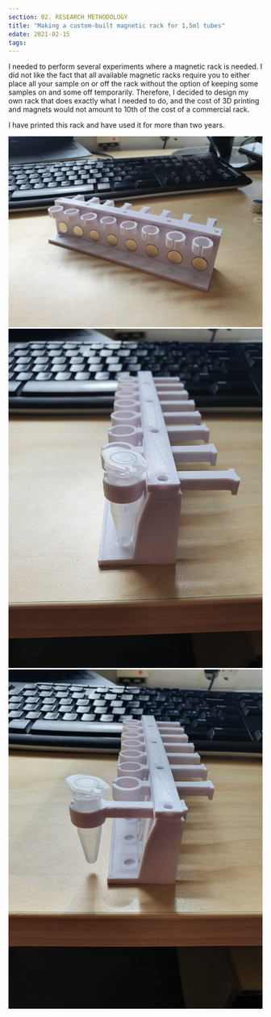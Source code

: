 ```yaml
---
section: 02. RESEARCH METHODOLOGY
title: "Making a custom-built magnetic rack for 1,5ml tubes"
edate: 2021-02-15
tags:
---
```


I needed to perform several experiments where a magnetic rack is needed. I did not like the fact that all available magnetic racks require you to either place all your sample on or off the rack without the option of keeping some samples on and some off temporarily. Therefore, I decided to design my own rack that does exactly what I needed to do, and the cost of 3D printing and magnets would not amount to 10th of the cost of a commercial rack. 

I have printed this rack and have used it for more than two years.

![](/assets/img/magrack1.jpeg)
![](/assets/img/magrack3.jpeg)
![](/assets/img/magrack4.jpeg)